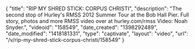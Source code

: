 {
    "title": "RIP MY SHRED STICK: CORPUS CHRISTI",
    "description": "The second stop of Hurley's RMSS 2012 Summer Tour at the Bob Hall Pier. Full story, photos and more RMSS video over at hurley.com\/rmss Video: Noah Snyder.",
    "videoid": "158549",
    "date_created": "1398292489",
    "date_modified": "1418181331",
    "type": "captivate",
    "layout": "video",
    "url": "\/v\/rip-my-shred-stick-corpus-christi\/158549"
}